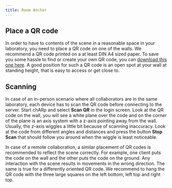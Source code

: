 ```yaml
---
title: Room Anchor
---
```


## Place a QR code
In order to have to contents of the scene in a reasonable space in your laboratory, you need to place a QR code on one of the walls.
We recommend a QR code printed on a at least DIN A4 sized paper.
To save you some hassle to find or create your own QR code, you can [download this one here](/qr_dina4.pdf).
A good position for such a QR code is an open spot at your wall at standing height, that is easy to access or get close to.

## Scanning
In case of an in-person scenario where all collaborators are in the same laboratory, each device has to scan the QR code before connecting to the server.
Start chARp and select **Scan QR** in the login screen.
Look at the QR code on the wall, you will see a white plane over the code and on the corner of the plane is an axis system with a z-axis pointing away from the wall.
Usually, the z-axis wiggles a little bit because of scanning inaccuracy.
Look at the code from different angles and distances and press the button **Stop Scan** that should follow you around when the wiggle is least noticeable.

In case of a remote collaboration, a similar placement of QR codes is recommended to reflect the scene correctly.
For example, one client puts the code on the wall and the other puts the code on the ground.
Any interaction with the scene results in movements in the wrong direction.
The same is true for a differently oriented QR code.
We recommend to hang the QR code with the three large squares on the left bottom, left top and right top.

